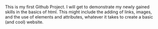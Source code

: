 This is my first Github Project. I will get to demonstrate my newly gained skills in the basics of html. This might include the adding of links, images, and the use of elements and attributes, whatever it takes to create a basic (and cool) website. 